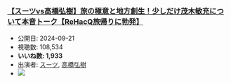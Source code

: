 ### [【スーツvs高橋弘樹】旅の極意と地方創生！少しだけ茂木敏充について本音トーク【ReHacQ旅帰りに勃発】](https://www.youtube.com/watch?v=wlQrEe0ueeU)
-   公開日: 2024-09-21
-   視聴数: 108,534
-   **いいね数: 1,933**
-   出演者: [スーツ](/rehacq_fan/people/スーツ "wikilink"), [高橋弘樹](/rehacq_fan/people/高橋弘樹 "wikilink")
- [![](https://img.youtube.com/vi/wlQrEe0ueeU/hqdefault.jpg)](https://www.youtube.com/watch?v=wlQrEe0ueeU)
